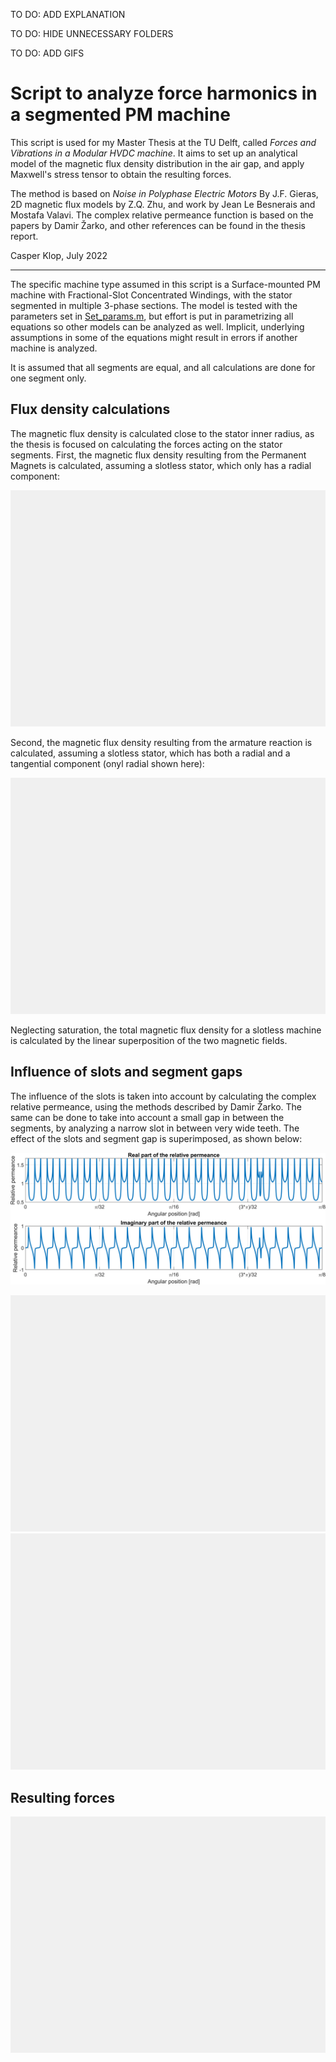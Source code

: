 TO DO: ADD EXPLANATION

TO DO: HIDE UNNECESSARY FOLDERS

TO DO: ADD GIFS

# Script to analyze force harmonics in a segmented PM machine

This script is used for my Master Thesis at the TU Delft, called *Forces and Vibrations in a Modular HVDC machine*.
It aims to set up an analytical model of the magnetic flux density distribution in the air gap, and apply Maxwell's stress tensor to obtain the resulting forces.

The method is based on *Noise in Polyphase Electric Motors* By J.F. Gieras, 2D magnetic flux models by Z.Q. Zhu, and work by Jean Le Besnerais and Mostafa Valavi. 
The complex relative permeance function is based on the papers by Damir Žarko, and other references can be found in the thesis report.

Casper Klop, July 2022

---
The specific machine type assumed in this script is a Surface-mounted PM machine with Fractional-Slot Concentrated Windings, with the stator segmented in multiple 3-phase sections.
The model is tested with the parameters set in [Set_params.m](Set_params.m), but effort is put in parametrizing all equations so other models can be analyzed as well. Implicit, underlying assumptions in some of the equations might result in errors if another machine is analyzed.

It is assumed that all segments are equal, and all calculations are done for one segment only.

## Flux density calculations
The magnetic flux density is calculated close to the stator inner radius, as the thesis is focused on calculating the forces acting on the stator segments.
First, the magnetic flux density resulting from the Permanent Magnets is calculated, assuming a slotless stator, which only has a radial component:

![Radial flux density due to rotor](GIFs/FluxPMRadial.gif)

Second, the magnetic flux density resulting from the armature reaction is calculated, assuming a slotless stator, which has both a radial and a tangential component (onyl radial shown here):

![Radial flux density due to stator](GIFs/FluxArmRadial.gif)

Neglecting saturation, the total magnetic flux density for a slotless machine is calculated by the linear superposition of the two magnetic fields.

## Influence of slots and segment gaps
The influence of the slots is taken into account by calculating the complex relative permeance, using the methods described by Damir Žarko. 
The same can be done to take into account a small gap in between the segments, by analyzing a narrow slot in between very wide teeth. The effect of the slots and segment gap is superimposed, as shown below:

![Relative permeance](Figures/lambda.png)

![Slotted radial flux density](GIFs/FluxRadial.gif)
![Slotted tangential flux density](GIFs/FluxTangential.gif)

## Resulting forces
![Radial forces](GIFs/ForceRadial.gif)
